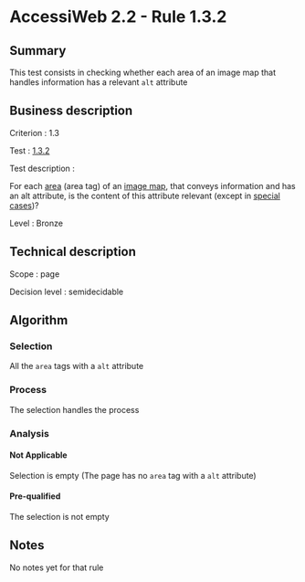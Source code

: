 # AccessiWeb 2.2 - Rule 1.3.2

## Summary

This test consists in checking whether each area of an image map that
handles information has a relevant `alt` attribute

## Business description

Criterion : 1.3

Test : [1.3.2](http://www.accessiweb.org/index.php/accessiweb-22-english-version.html#test-1-3-2)

Test description :

For each
[area](http://www.accessiweb.org/index.php/glossary-76.html#mZone)
(area tag) of an [image
map](http://www.accessiweb.org/index.php/glossary-76.html#mImgReactive),
that conveys information and has an alt attribute, is the content of
this attribute relevant (except in [special
cases](http://www.accessiweb.org/index.php/glossary-76.html#cpCrit1-3 "Special cases for criterion 1.3"))?

Level : Bronze

## Technical description

Scope : page

Decision level :
semidecidable

## Algorithm

### Selection

All the `area` tags with a `alt` attribute

### Process

The selection handles the process

### Analysis

#### Not Applicable

Selection is empty (The page has no `area` tag with a `alt` attribute)

#### Pre-qualified

The selection is not empty

## Notes

No notes yet for that rule
